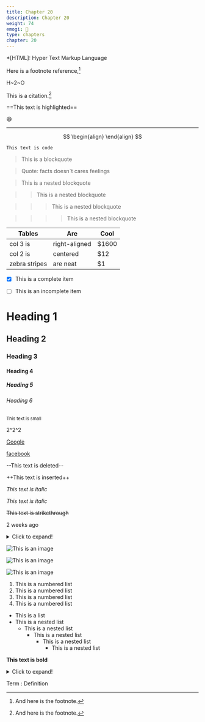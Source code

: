 ```yaml
---
title: Chapter 20
description: Chapter 20
weight: 74
emogi: 🤢
type: chapters
chapter: 20
---
```



*[HTML]: Hyper Text Markup Language


Here is a footnote reference,[^1]
[^1]: And here is the footnote.


H~2~O


This is a citation.[^1]
[^1]: This is a citation.


==This text is highlighted==


:smile:


---


$$
\begin{align}
\end{align}
$$


`This text is code`


> This is a blockquote

> Quote: facts doesn`t cares feelings 

> This is a nested blockquote

>> This is a nested blockquote

>>> This is a nested blockquote

>>>> This is a nested blockquote


| Tables | Are | Cool |
| --- | --- | --- |
| col 3 is | right-aligned | $1600 |
| col 2 is | centered | $12 |
| zebra stripes | are neat | $1 |


- [x] This is a complete item
- [ ] This is an incomplete item


# Heading 1 
## Heading 2 
### Heading 3 
#### Heading 4 
##### Heading 5 
###### Heading 6 


<sub>This text is small</sub>


2^2^2


[Google](https://www.google.com)

[facebook](https://www.facebook.com "This is a title")


--This text is deleted--


++This text is inserted++


*This text is italic*

_This text is italic_


~~This text is strikethrough~~


<time datetime="2013-04-06T12:32+00:00">2 weeks ago</time>


<details>
<summary>Click to expand!</summary>
</details>


![This is an image](https://www.google.com/images/branding/googlelogo/1x/googlelogo_color_272x92dp.png)

![This is an image](https://images.pexels.com/photos/14980905/pexels-photo-14980905.jpeg "This is a title")

![This is an image](https://images.pexels.com/photos/1612351/pexels-photo-1612351.jpeg)


1. This is a numbered list
2. This is a numbered list
3. This is a numbered list
4. This is a numbered list
- This is a list
- This is a nested list
	- This is a nested list
		- This is a nested list
			- This is a nested list
				- This is a nested list


**This text is bold**


<details>
<summary>Click to expand!</summary>
</details>


Term
: Definition

